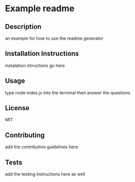 # Example readme

  ## Description
  an example for how to use the readme generator

  ## Installation Instructions
  instalation intructions go here

  ## Usage
  type node index.js into the terminal then answer the questions

  ## License
  MIT

  ## Contributing
  add the contribution guidelines here

  ## Tests
  add the testing instructions here as well

